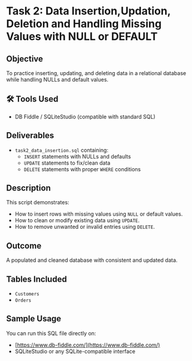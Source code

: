 # Task 2: Data Insertion,Updation, Deletion and Handling Missing Values with  NULL or DEFAULT

## Objective
To practice inserting, updating, and deleting data in a relational database while handling NULLs and default values.

## 🛠️ Tools Used
- DB Fiddle / SQLiteStudio (compatible with standard SQL)

## Deliverables
- `task2_data_insertion.sql` containing:
  - `INSERT` statements with NULLs and defaults
  - `UPDATE` statements to fix/clean data
  - `DELETE` statements with proper `WHERE` conditions

## Description
This script demonstrates:
- How to insert rows with missing values using `NULL` or default values.
- How to clean or modify existing data using `UPDATE`.
- How to remove unwanted or invalid entries using `DELETE`.

## Outcome
A populated and cleaned database with consistent and updated data.

## Tables Included
- `Customers`
- `Orders`

## Sample Usage
You can run this SQL file directly on:
- [https://www.db-fiddle.com/](https://www.db-fiddle.com/)
- SQLiteStudio or any SQLite-compatible interface


